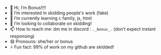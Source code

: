 - 👋 Hi, I’m Bonus!!!!
- 👀 I’m interested in skidding people's work (fake)
- 🌱 I’m currently learning c family, js, html
- 💞️ I’m looking to collaborate on skidding!
- 📫 How to reach me: dm me in discord : `._bonus_.` (don't expect instant responsing)
- 😄 Pronouns: she/her or bonus
- ⚡ Fun fact: 99% of work on my github are skidded!
